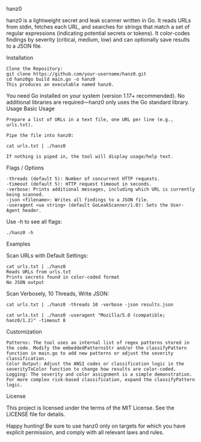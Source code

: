hanz0

hanz0 is a lightweight secret and leak scanner written in Go. It reads URLs from stdin, fetches each URL, and searches for strings that match a set of regular expressions (indicating potential secrets or tokens). It color-codes findings by severity (critical, medium, low) and can optionally save results to a JSON file.



Installation

  

    Clone the Repository:
    git clone https://github.com/your-username/hanz0.git
    cd hanz0go build main.go -o hanz0
    This produces an executable named hanz0.

You need Go installed on your system (version 1.17+ recommended). No additional libraries are required—hanz0 only uses the Go standard library.
Usage
Basic Usage

    Prepare a list of URLs in a text file, one URL per line (e.g., urls.txt).
    
    Pipe the file into hanz0:

    cat urls.txt | ./hanz0

    If nothing is piped in, the tool will display usage/help text.

Flags / Options

    -threads (default 5): Number of concurrent HTTP requests.
    -timeout (default 5): HTTP request timeout in seconds.
    -verbose: Prints additional messages, including which URL is currently being scanned.
    -json <filename>: Writes all findings to a JSON file.
    -useragent <ua string> (default GoLeakScanner/1.0): Sets the User-Agent header.

Use -h to see all flags:

    ./hanz0 -h

Examples

Scan URLs with Default Settings:

    cat urls.txt | ./hanz0
    Reads URLs from urls.txt
    Prints secrets found in color-coded format
    No JSON output

Scan Verbosely, 10 Threads, Write JSON:

    cat urls.txt | ./hanz0 -threads 10 -verbose -json results.json

    cat urls.txt | ./hanz0 -useragent "Mozilla/5.0 (compatible; hanz0/1.2)" -timeout 8

Customization

    Patterns: The tool uses an internal list of regex patterns stored in the code. Modify the embeddedPatternsStr and/or the classifyPattern function in main.go to add new patterns or adjust the severity classification.
    Color Output: Adjust the ANSI codes or classification logic in the severityToColor function to change how results are color-coded.
    Logging: The severity and color assignment is a simple demonstration. For more complex risk-based classification, expand the classifyPattern logic.

License

This project is licensed under the terms of the MIT License. See the LICENSE file for details.

Happy hunting! Be sure to use hanz0 only on targets for which you have explicit permission, and comply with all relevant laws and rules.

